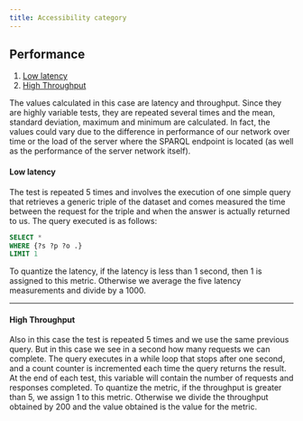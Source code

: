 ```yaml
---
title: Accessibility category
---
```


## Performance
1. [Low latency ](#low-latency)
2. [High Throughput](#high-throughput)

The values calculated in this case are latency and throughput. Since they are highly variable tests, they are repeated several times and the mean, standard deviation, maximum and minimum are calculated. In fact, the values could vary due to the difference in performance of our network over time or the load of the server where the SPARQL endpoint is located (as well as the performance of the server network itself).

#### **Low latency**
The test is repeated 5 times and involves the execution of one
simple query that retrieves a generic triple of the dataset and comes
measured the time between the request for the triple and when
the answer is actually returned to us.
The query executed is as follows:
```sql
SELECT *
WHERE {?s ?p ?o .}
LIMIT 1
```
To quantize the latency, if the latency is less than 1 second, then 1 is assigned to this metric. Otherwise we average the five latency measurements and divide by a 1000.

---
#### **High Throughput**
Also in this case the test is repeated 5 times and we use the same previous query. But in this case we see in a second how many requests we can complete. The query executes in a while loop that stops after one second, and a count counter is incremented each time the query returns the result. At the end of each test, this variable will contain the number of requests and responses completed. To quantize the metric, if the throughput is greater than 5, we assign 1 to this metric. Otherwise we divide the throughput obtained by 200 and the value obtained is the value for the metric.